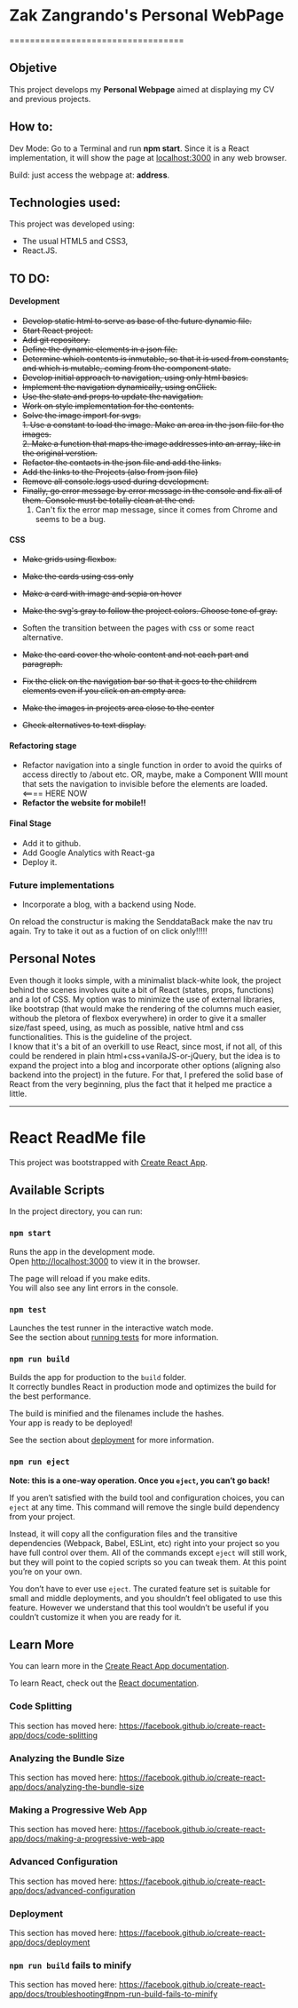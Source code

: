 # Zak Zangrando's Personal WebPage
==================================


## Objetive

This project develops my **Personal Webpage** aimed at displaying my CV and previous projects.

## How to:

Dev Mode: Go to a Terminal and run **npm start**. Since it is a React implementation, it will show the page at <localhost:3000> in any web browser.

Build: just access the webpage at: **address**.

## Technologies used:

This project was developed using:

- The usual HTML5 and CSS3,
- React.JS.


## TO DO:

#### Development
- <del>Develop static html to serve as base of the future dynamic file.
- <del>Start React project.
- <del>Add git repository.
- <del> Define the dynamic elements in a json file.
- <del> Determine which contents is inmutable, so that it is used from constants, and which is mutable, coming from the component state.
- <del> Develop initial approach to navigation, using only html basics.
- <del> Implement the navigation dynamically, using onClick.
- <del> Use the state and props to update the navigation.
- <del> Work on style implementation for the contents.
- <del> Solve the image import for svgs.<br>
		1. <del> Use a constant to load the image. Make an area in the json file for the images.<br>
		2. Make a function that maps the image addresses into an array, like in the original verstion.
- <del> Refactor the contacts in the json file and add the links.
- <del> Add the links to the Projects (also from json file)
- <del> Remove all console.logs used during development.
- <del> Finally, go error message by error message in the console and fix all of them. Console must be totally clean at the end.</del>
	1. Can't fix the error map message, since it comes from Chrome and seems to be a bug.

#### CSS
- <del>Make grids using flexbox.
- <del>Make the cards using css only
- <del> Make a card with image and sepia on hover

- <del>Make the svg's gray to follow the project colors. Choose tone of gray.
- Soften the transition between the pages with css or some react alternative.
- <del> Make the card cover the whole content and not each part and paragraph.
- <del> Fix the click on the navigation bar so that it goes to the childrem elements even if you click on an empty area.
- <del> Make the images in projects area close to the center
- <del> Check alternatives to text display.

#### Refactoring stage
- Refactor navigation into a single function in order to avoid the quirks of access directly to /about etc. OR, maybe, make a Component WIll mount that sets the navigation to invisible before the elements are loaded. <==== HERE NOW
- **Refactor the website for mobile!!**

#### Final Stage
- Add it to github.
- Add Google Analytics with React-ga
- Deploy it.


### Future implementations
- Incorporate a blog, with a backend using Node.

On reload the constructur is making the SenddataBack make the nav tru again. Try to take it out as a fuction of on click only!!!!!



## Personal Notes
Even though it looks simple, with a minimalist black-white look, the project behind the scenes involves quite a bit of React (states, props, functions) and a lot of CSS. My option was to minimize the use of external libraries, like bootstrap (that would make the rendering of the columns much easier, withoub the pletora of flexbox everywhere) in order to give it a smaller size/fast speed, using, as much as possible, native html and css functionalities. This is the guideline of the project. <br>
I know that it's a bit of an overkill to use React, since most, if not all, of this could be rendered in plain html+css+vanilaJS-or-jQuery, but the idea is to expand the project into a blog and incorporate other options (aligning also backend into the project) in the future. For that, I prefered the solid base of React from the very beginning, plus the fact that it helped me practice a little.
<br>


------------------------------------------------------------------------


# React ReadMe file

This project was bootstrapped with [Create React App](https://github.com/facebook/create-react-app).

## Available Scripts

In the project directory, you can run:

### `npm start`

Runs the app in the development mode.<br />
Open [http://localhost:3000](http://localhost:3000) to view it in the browser.

The page will reload if you make edits.<br />
You will also see any lint errors in the console.

### `npm test`

Launches the test runner in the interactive watch mode.<br />
See the section about [running tests](https://facebook.github.io/create-react-app/docs/running-tests) for more information.

### `npm run build`

Builds the app for production to the `build` folder.<br />
It correctly bundles React in production mode and optimizes the build for the best performance.

The build is minified and the filenames include the hashes.<br />
Your app is ready to be deployed!

See the section about [deployment](https://facebook.github.io/create-react-app/docs/deployment) for more information.

### `npm run eject`

**Note: this is a one-way operation. Once you `eject`, you can’t go back!**

If you aren’t satisfied with the build tool and configuration choices, you can `eject` at any time. This command will remove the single build dependency from your project.

Instead, it will copy all the configuration files and the transitive dependencies (Webpack, Babel, ESLint, etc) right into your project so you have full control over them. All of the commands except `eject` will still work, but they will point to the copied scripts so you can tweak them. At this point you’re on your own.

You don’t have to ever use `eject`. The curated feature set is suitable for small and middle deployments, and you shouldn’t feel obligated to use this feature. However we understand that this tool wouldn’t be useful if you couldn’t customize it when you are ready for it.

## Learn More

You can learn more in the [Create React App documentation](https://facebook.github.io/create-react-app/docs/getting-started).

To learn React, check out the [React documentation](https://reactjs.org/).

### Code Splitting

This section has moved here: https://facebook.github.io/create-react-app/docs/code-splitting

### Analyzing the Bundle Size

This section has moved here: https://facebook.github.io/create-react-app/docs/analyzing-the-bundle-size

### Making a Progressive Web App

This section has moved here: https://facebook.github.io/create-react-app/docs/making-a-progressive-web-app

### Advanced Configuration

This section has moved here: https://facebook.github.io/create-react-app/docs/advanced-configuration

### Deployment

This section has moved here: https://facebook.github.io/create-react-app/docs/deployment

### `npm run build` fails to minify

This section has moved here: https://facebook.github.io/create-react-app/docs/troubleshooting#npm-run-build-fails-to-minify

